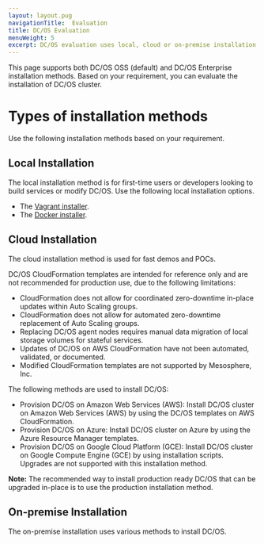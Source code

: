 ```yaml
---
layout: layout.pug
navigationTitle:  Evaluation
title: DC/OS Evaluation
menuWeight: 5
excerpt: DC/OS evaluation uses local, cloud or on-premise installation methods
---
```


This page supports both DC/OS OSS (default) and DC/OS Enterprise installation methods. Based on your requirement, you can evaluate the installation of DC/OS cluster.

# Types of installation methods

Use the following installation methods based on your requirement.

## Local Installation
The local installation method is for first-time users or developers looking to build services or modify DC/OS. 
Use the following local installation options.
- The [Vagrant installer](https://github.com/dcos/dcos-vagrant/). 
- The [Docker installer](https://github.com/dcos/dcos-docker/).
 
## Cloud Installation 
The cloud installation method is used for fast demos and POCs. 

DC/OS CloudFormation templates are intended for reference only and are not recommended for production use, due to the following limitations:
- CloudFormation does not allow for coordinated zero-downtime in-place updates within Auto Scaling groups.
- CloudFormation does not allow for automated zero-downtime replacement of Auto Scaling groups.
- Replacing DC/OS agent nodes requires manual data migration of local storage volumes for stateful services.
- Updates of DC/OS on AWS CloudFormation have not been automated, validated, or documented.
- Modified CloudFormation templates are not supported by Mesosphere, Inc.

The following methods are used to install DC/OS:
- Provision DC/OS on Amazon Web Services (AWS): Install DC/OS cluster on Amazon Web Services (AWS) by using the DC/OS templates on AWS CloudFormation. 
- Provision DC/OS on Azure: Install DC/OS cluster on Azure by using the Azure Resource Manager templates.
- Provision DC/OS on Google Cloud Platform (GCE): Install DC/OS cluster on Google Compute Engine (GCE) by using installation scripts. Upgrades are not supported with this installation method.

**Note:** The recommended way to install production ready DC/OS that can be upgraded in-place is to use the production installation method.

## On-premise Installation 
The on-premise installation uses various methods to install DC/OS. 
